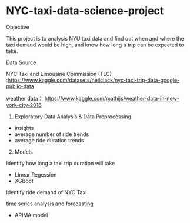# NYC-taxi-data-science-project
Objective

This project is to analysis NYU taxi data and find out when and where the taxi demand would be high, and know how long a trip can be expected to take.

Data Source

NYC Taxi and Limousine Commission (TLC) :https://www.kaggle.com/datasets/neilclack/nyc-taxi-trip-data-google-public-data

weather data：
https://www.kaggle.com/mathijs/weather-data-in-new-york-city-2016


1. Exploratory Data Analysis & Data Preprocessing
  - insights
  - average number of ride trends
  - average ride duration trends

2. Models

  Identify how long a taxi trip duration will take

  - Linear Regession
  - XGBoot

  Identify ride demand of NYC Taxi
  
  time series analysis and forecasting
  - ARIMA model


